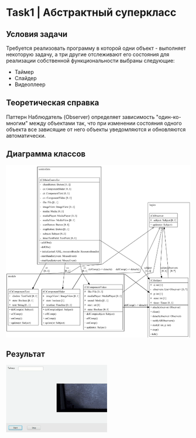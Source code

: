 # Task1 | Абстрактный суперкласс
## Условия задачи
Требуется реализовать программу в которой одни объект - выполняет некоторую задачу, а три другие отслеживают его состояния для реализации собственной функциональности выбраны следующие:
- Таймер
- Слайдер
- Видеоплеер

## Теоретическая справка
Паттерн Наблюдатель (Observer) определяет зависимость "один-ко-многим" между объектами так, что при изменении состояния одного объекта все зависящие от него объекты уведомляются и обновляются автоматически.
## Диаграмма классов
![class diagram](src/main/resources/programmingtechnology/observer/images/Structure.png)
## Результат
![task1](src/main/resources/programmingtechnology/observer/gifs/result.gif)
